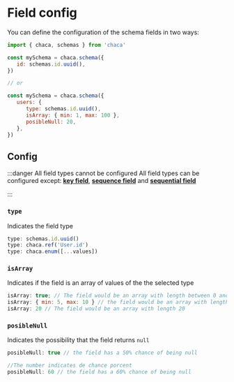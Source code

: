 # Field config

You can define the configuration of the schema fields in two ways:

```js
import { chaca, schemas } from 'chaca'

const mySchema = chaca.schema({
   id: schemas.id.uuid(),
})

// or

const mySchema = chaca.schema({
   users: {
      type: schemas.id.uuid(),
      isArray: { min: 1, max: 100 },
      posibleNull: 20,
   },
})
```

## Config

:::danger All field types cannot be configured
All field types can be configured except: **[key field](./key)**, **[sequence field](./sequence)** and **[sequential field](./sequential)**

:::

### `type`

Indicates the field type

```js
type: schemas.id.uuid()
type: chaca.ref('User.id')
type: chaca.enum([...values])
```

### `isArray`

Indicates if the field is an array of values of the the selected type

```js
isArray: true; // The field would be an array with length between 0 and 10
isArray: { min: 5, max: 10 } // the field would be an array with length between 5 and 10
isArray: 20 // The field would be an array with length 20
```

### `posibleNull`

Indicates the possibility that the field returns `null`

```js
posibleNull: true // the field has a 50% chance of being null

//The number indicates de chance porcent
posibleNull: 60 // the field has a 60% chance of being null
```
